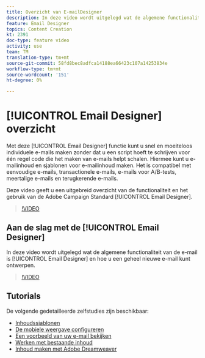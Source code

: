 ```yaml
---
title: Overzicht van E-mailDesigner
description: In deze video wordt uitgelegd wat de algemene functionaliteit van e-mailontwerper is en hoe u een e-mailbericht helemaal vanaf het begin kunt ontwerpen. Deze pagina bevat een overzicht van alle beschikbare video's met functies voor de Adobe Campaign-e-mailontwerper
feature: Email Designer
topics: Content Creation
kt: 2391
doc-type: feature video
activity: use
team: TM
translation-type: tm+mt
source-git-commit: 58fd8bec8adfca14188ea66423c107a14253834e
workflow-type: tm+mt
source-wordcount: '151'
ht-degree: 0%

---
```



# [!UICONTROL Email Designer] overzicht

Met deze [!UICONTROL Email Designer] functie kunt u snel en moeiteloos individuele e-mails maken zonder dat u een script hoeft te schrijven voor één regel code die het maken van e-mails helpt schalen. Hiermee kunt u e-mailinhoud en sjablonen voor e-mailinhoud maken. Het is compatibel met eenvoudige e-mails, transactionele e-mails, e-mails voor A/B-tests, meertalige e-mails en terugkerende e-mails.

Deze video geeft u een uitgebreid overzicht van de functionaliteit en het gebruik van de Adobe Campaign Standard [!UICONTROL Email Designer].

>[!VIDEO](https://video.tv.adobe.com/v/22771?quality=12)

## Aan de slag met de [!UICONTROL Email Designer]

In deze video wordt uitgelegd wat de algemene functionaliteit van de e-mail is [!UICONTROL Email Designer] en hoe u een geheel nieuwe e-mail kunt ontwerpen.

>[!VIDEO](https://video.tv.adobe.com/v/25912?quality=12)

## Tutorials

De volgende gedetailleerde zelfstudies zijn beschikbaar:

* [Inhoudssjablonen](/help/designing-content/email-designer/email-content-templates.md)
* [De mobiele weergave configureren](/help/designing-content/email-designer/configure-the-mobile-view.md)
* [Een voorbeeld van uw e-mail bekijken](/help/designing-content/email-designer/preview-your-email.md)
* [Werken met bestaande inhoud](/help/designing-content/email-designer/working-with-existing-content.md)
* [Inhoud maken met Adobe Dreamweaver](/help/designing-content/email-designer/dreamweaver-integration.md)
